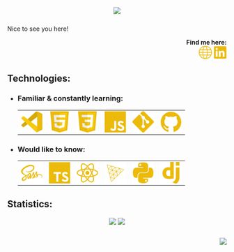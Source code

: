 <!-- HEADER -->
<h1 align="center">
  <a href="https://git.io/typing-svg">
    <img align="center"
         src="https://readme-typing-svg.herokuapp.com?size=36&duration=4000&color=EBBA0A&center=true&vCenter=true&width=600&lines=Hi%2C+i'm+Kamil+Ba%C5%BCanow." /></a>
</h1>

<!--  ABOUT  -->
<div>
  <p>Nice to see you here!</p>
  <!--  FINDME  -->
  <div align="right">
    <b>Find me here:</b><br>
    <!--  WEBSITE  -->
    <a href="https://842u.github.io/">
      <img width="30" height="30" src="./img/logo-globe-yellow.svg" alt="Website Logo" title="My website" /></a>
    <!--  LINKEDIN  -->
    <a href="https://www.linkedin.com/in/kamil-ba%C5%BCanow-025837234/">
      <img width="30" height="30" src="./img/logo-linkedin-yellow.svg" alt="Linkedin Logo" title="My Linkedin profile" /></a>
  </div>
</div>

<!--  TECH STACK  -->
<h2>Technologies:</h2>
<ul>
  <!--  FAMILIAR  -->
  <li>
    <h3>Familiar & constantly learning:</h3>
    <table>
      <tr>
        <td>
          <!--  VSCODE  -->
          <a href="https://code.visualstudio.com/">
            <img align="center" width="50" height="50" src="./img/logo-vscode-yellow.svg" alt="VScode Logo" title="Visual Studio Code" /></a>
        </td>
        <td>
          <!--  HTML  -->
          <a href="https://html.spec.whatwg.org/multipage/">
            <img align="center" width="50" height="50" src="./img/logo-html-yellow.svg" alt="HTML Logo" title="HTML" /></a>
        </td>
        <td>
          <!--  CSS  -->
          <a href="https://www.w3.org/Style/CSS/">
            <img align="center" width="50" height="50" src="./img/logo-css-yellow.svg" alt="CSS Logo" title="CSS" /></a>
        </td>
        <td>
          <!--  JS  -->
          <a href="https://tc39.es/">
            <img align="center" width="50" height="50" src="./img/logo-javascript-yellow.svg" alt="JavaScript Logo" title="JavaScript" /></a>
        </td>
        <td>
          <!--  GIT  -->
          <a href="https://git-scm.com/">
            <img align="center" width="50" height="50" src="./img/logo-git-yellow.svg" alt="Git Logo" title="git" /></a>
        </td>
        <td>
          <!--  GITHUB  -->
          <a href="https://github.com/">
            <img align="center" width="50" height="50" src="./img/logo-github-yellow.svg" alt="GitHub Logo" title="GitHub" /></a>
        </td>
      </tr>
    </table>
  </li>
  <!--  PLANS  -->
  <li>
    <h3>Would like to know:</h3>
    <table>
      <tr>
        <td>
          <!--  SASS  -->
          <a href="https://sass-lang.com/">
            <img align="center" width="50" height="50" src="./img/logo-sass-yellow.svg" alt="Sass Logo" title="Sass" /></a>
        </td>
        <td>
          <!--  TS  -->
          <a href="https://www.typescriptlang.org/">
            <img align="center" width="50" height="50" src="./img/logo-typescript-yellow.svg" alt="TypeScript Logo" title="TypeScript" /></a>
        </td>
        <td>
          <!--  REACT  -->
          <a href="https://reactjs.org/">
            <img align="center" width="50" height="50" src="./img/logo-react-yellow.svg" alt="React Logo" title="React" /></a>
        </td>
        <td>
          <!--  THREEJS  -->
          <a href="https://threejs.org/">
            <img align="center" width="50" height="50" src="./img/logo-threejs-yellow.svg" alt="Three.js Logo" title="Three.js" /></a>
        </td>
        <td>
          <!--  PYTHON  -->
          <a href="https://www.python.org/">
            <img align="center" width="50" height="50" src="./img/logo-python-yellow.svg" alt="Python Logo" title="Python" /></a>
        </td>
        <td>
          <!--  DJANGO  -->
          <a href="https://www.djangoproject.com/">
            <img align="center" width="50" height="50" src="./img/logo-django-yellow.svg" alt="Django Logo" title="Django" /></a>
        </td>
      </tr>
    </table>
  </li>
</ul>

<!--  STATS  -->
<h2>Statistics:</h2>
<div align="center">
  <!--  OVERALL  -->
  <a href="https://github.com/anuraghazra/github-readme-stats">
    <img align="center" src="https://github-readme-stats.vercel.app/api?username=842u&count_private=true&show_icons=true&bg_color=75,323232,1F1F1F&title_color=F6C90E&border_color=F6C90E&text_color=EBBA0A&icon_color=856905&custom_title=Kamil%20Bażanow" /></a>
  <!--  MOST USED  -->
  <a href="https://github.com/anuraghazra/convoychat">
    <img align="center" src="https://github-readme-stats.vercel.app/api/top-langs/?username=842u&bg_color=75,323232,1F1F1F&title_color=F6C90E&border_color=F6C90E&text_color=EBBA0A&icon_color=856905&custom_title=Most%20used:" /></a>
</div>

<!--  FOOTER  -->
<h2></h2>
<a href="https://komarev.com/anton">
  <img align="right" src="https://komarev.com/ghpvc/?username=842u" /></a>
